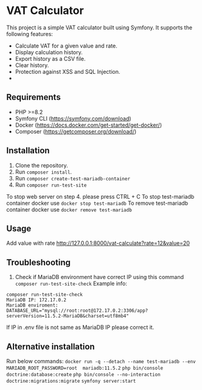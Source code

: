 # VAT Calculator

This project is a simple VAT calculator built using Symfony. It supports the following features:

- Calculate VAT for a given value and rate.
- Display calculation history.
- Export history as a CSV file.
- Clear history.
- Protection against XSS and SQL Injection.
- 
## Requirements
- PHP >=8.2
- Symfony CLI (https://symfony.com/download)
- Docker (https://docs.docker.com/get-started/get-docker/)
- Composer (https://getcomposer.org/download/)

## Installation

1. Clone the repository.
2. Run `composer install`.
3. Run `composer create-test-mariadb-container`
4. Run `composer run-test-site`

To stop web server on step 4. please press CTRL + C
To stop test-mariadb container docker use `docker stop test-mariadb`
To remove test-mariadb container docker use `docker remove test-mariadb`

## Usage
Add value with rate
http://127.0.0.1:8000/vat-calculate?rate=12&value=20



## Troubleshooting
1. Check if MariaDB environment have correct IP using this command 
`composer run-test-site-check`
Example info:
```
composer run-test-site-check
MariaDB IP: 172.17.0.2
MariaDB enviroment: DATABASE_URL="mysql://root:root@172.17.0.2:3306/app?serverVersion=11.5.2-MariaDB&charset=utf8mb4"
```
If IP in .env file is not same as MariaDB IP please correct it.


## Alternative installation
Run below commands: 
`docker run -q --detach --name test-mariadb --env MARIADB_ROOT_PASSWORD=root  mariadb:11.5.2`
`php bin/console doctrine:database:create`
`php bin/console --no-interaction doctrine:migrations:migrate`
`symfony server:start`